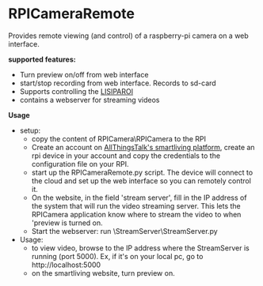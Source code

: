 # RPICameraRemote
Provides remote viewing (and control) of a raspberry-pi camera on a web interface.

**supported features:**
 - Turn preview on/off from web interface
 - start/stop recording from web interface. Records to sd-card
 - Supports controlling the [LISIPAROI](http://www.lisiparoi.com/)
 - contains a webserver for streaming videos

**Usage**
- setup:
	- copy the content of RPICamera\RPICamera to the RPI
	- Create an account on [AllThingsTalk's smartliving platform](http://maker.smartliving.io), create an rpi device in your account and copy the credentials to the configuration file on your RPI.
	- start up the RPICameraRemote.py script. The device will connect to the cloud and set up the web interface so you can remotely control it.
	- On the website, in the field 'stream server', fill in the IP address of the system that will run the video streaming server. This lets the RPICamera application know where to stream the video to when 'preview is turned on.
	- Start the webserver: run \StreamServer\StreamServer.py
- Usage:
	- to view video, browse to the IP address where the StreamServer is running (port 5000). 
    Ex, if it's on your local pc, go to http://localhost:5000
	- on the smartliving website, turn preview on.
